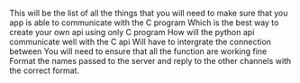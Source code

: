 This will be the list of all the things that you will need to make sure that you app is able to communicate with the C program
Which is the best way to create your own api using only C program
How will the python api communicate well with the C api
Will have to intergrate the connection between
You will need to ensure that all the function are working fine
Format the names passed to the server and reply to the other channels with the correct format.

